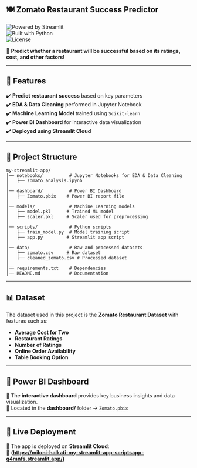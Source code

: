 ## 🍽️ Zomato Restaurant Success Predictor  
![Powered by Streamlit](https://img.shields.io/badge/Powered%20by-Streamlit-red)  
![Built with Python](https://img.shields.io/badge/Built%20with-Python%203.x-blue)  
![License](https://img.shields.io/badge/License-MIT-green)  

🚀 **Predict whether a restaurant will be successful based on its ratings, cost, and other factors!**  

---

## 📌 Features  
✔️ **Predict restaurant success** based on key parameters  
✔️ **EDA & Data Cleaning** performed in Jupyter Notebook  
✔️ **Machine Learning Model** trained using `Scikit-learn`  
✔️ **Power BI Dashboard** for interactive data visualization  
✔️ **Deployed using Streamlit Cloud**  

---

## 📂 Project Structure  
```
my-streamlit-app/
│── notebooks/          # Jupyter Notebooks for EDA & Data Cleaning
│   ├── zomato_analysis.ipynb
│
│── dashboard/          # Power BI Dashboard
│   ├── Zomato.pbix    # Power BI report file
│
│── models/             # Machine Learning models
│   ├── model.pkl      # Trained ML model
│   ├── scaler.pkl     # Scaler used for preprocessing
│
│── scripts/            # Python scripts
│   ├── train_model.py  # Model training script
│   ├── app.py         # Streamlit app script
│
│── data/               # Raw and processed datasets
│   ├── zomato.csv     # Raw dataset
│   ├── cleaned_zomato.csv # Processed dataset
│
│── requirements.txt    # Dependencies  
│── README.md           # Documentation  
```

---

## 📊 Dataset  
The dataset used in this project is the **Zomato Restaurant Dataset** with features such as:  
- **Average Cost for Two**
- **Restaurant Ratings**
- **Number of Ratings**
- **Online Order Availability**
- **Table Booking Option**

---

## 🎯 Power BI Dashboard  
📌 The **interactive dashboard** provides key business insights and data visualization.  
📂 Located in the **dashboard/** folder → `Zomato.pbix`  

---

## 🔗 Live Deployment  
🚀 The app is deployed on **Streamlit Cloud**:  
🔗 **(https://miloni-halkati-my-streamlit-app-scriptsapp-g4mnfs.streamlit.app/)**  
